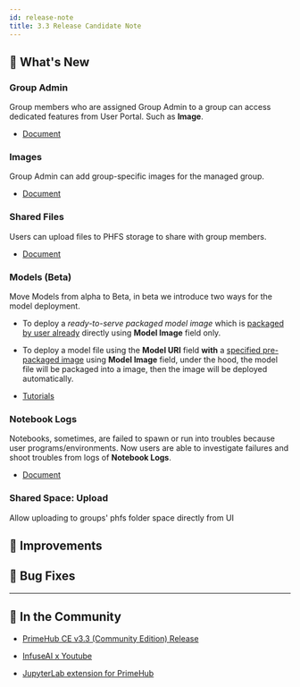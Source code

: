 ```yaml
---
id: release-note
title: 3.3 Release Candidate Note
---
```



## 🌟 What's New

### Group Admin

Group members who are assigned Group Admin to a group can access dedicated features from User Portal. Such as **Image**.

+ [Document](guide_manual/admin-group#members)

### Images

Group Admin can add group-specific images for the managed group. 

+ [Document](group-image)

### Shared Files

Users can upload files to PHFS storage to share with group members. 

+ [Document](shared-files)

### Models (Beta)

Move Models from alpha to Beta, in beta we introduce two ways for the model deployment.

+ To deploy a *ready-to-serve packaged model image* which is [packaged by user already](model-deployment-language-wrapper-intro) directly using **Model Image** field only.

+ To deploy a model file using the **Model URI** field **with** a [specified pre-packaged image](model-deployment-prepackaged-server-intro) using **Model Image** field, under the hood, the model file will be packaged into a image, then the image will be deployed automatically.

+ [Tutorials](model-deployment-tutorial-concepts)

### Notebook Logs

Notebooks, sometimes, are failed to spawn or run into troubles because user programs/environments. Now users are able to investigate failures and shoot troubles from logs of **Notebook Logs**.

+ [Document](quickstart/launch-project#notebook-logs)


### Shared Space: Upload

Allow uploading to groups' phfs folder space directly from UI

## 🚀 Improvements

## 🧰 Bug Fixes

  
---

## 🎪 In the Community

+ [PrimeHub CE v3.3 (Community Edition) Release](https://github.com/InfuseAI/primehub/releases)

+ [InfuseAI x Youtube](https://www.youtube.com/channel/UCbbRUfqKPWfZxZY62Pian-g)

+ [JupyterLab extension for PrimeHub](https://github.com/InfuseAI/primehub-job/tree/master/jupyterlab_primehub)
